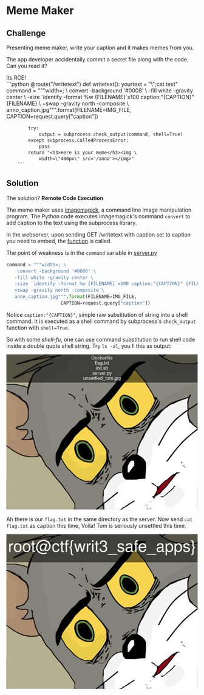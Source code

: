 # Meme Maker

## Challenge

Presenting meme maker, write your caption and it makes memes from you. 

The app developer accidentally commit a secret file along with the code. Can you read it?

<detail>
	<summary>Its RCE!</summary>
		```python
		@route("/writetext")
		def writetext():
			yourtext = "\";cat text"
			command = """width=; \
			convert -background '#0008' \
		   -fill white -gravity center \
		   -size `identify -format %w {FILENAME}`x100 caption:"{CAPTION}" {FILENAME} \
		   +swap -gravity north -composite \
		   anno_caption.jpg""".format(FILENAME=IMG_FILE,
							CAPTION=request.query["caption"])

			try:
				output = subprocess.check_output(command, shell=True)
			except subprocess.CalledProcessError:
				pass
			return "<h3>Here is your meme</h3><img \
				width=\"400px\" src='/anno'></img>"
		```
</detail>  

## Solution 

The solution? **Remote Code Execution**

The meme maker uses [imagemagick](), a command line image manipulation program. The Python code executes imagemagick's command `convert` to add caption to the text using the subprocess library.

In the webserver, upon sending GET /writetext with caption set to caption you need to embed, the [function](server.py#L8) is called.

The point of weakness is in the `command` variable in [server.py](server.py#L10)

```python
command = """width=; \
    convert -background '#0008' \
   -fill white -gravity center \
   -size `identify -format %w {FILENAME}`x100 caption:"{CAPTION}" {FILENAME} \
   +swap -gravity north -composite \
   anno_caption.jpg""".format(FILENAME=IMG_FILE,
                    CAPTION=request.query["caption"])
```

Notice `caption:"{CAPTION}"`, simple raw substitution of string into a shell command. It is executed as a shell command by subprocess's `check_output` function with `shell=True`.

So with some *shell-fu*, one can use command substitution to run shell code inside a double quote shell string. Try ``ls -al``, you ll this as output:

![Try `ls -al` as caption](ls_anno_caption.jpg)

Ah there is our `flag.txt` in the same directory as the server. Now send ``cat flag.txt`` as caption this time, Voila! Tom is seriously unsettled this time.

![Tom is unsettled now](flag_anno_caption.jpg)
